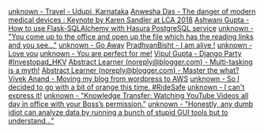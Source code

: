 [unknown - Travel - Udupi, Karnataka](http://www.shakthimaan.com/posts/2018/02/14/udupi/news.html)
[Anwesha Das - The danger of modern medical devices : Keynote by Karen Sandler at LCA 2018](http://anweshadas.in/the-danger-of-modern-medical-devices/)
[Ashwani Gupta - How to use Flask-SQLAlchemy with Hasura PostgreSQL service](https://ashwanigblog.wordpress.com/2018/02/15/how-to-use-flask-sqlalchemy-with-hasura-postgresql-service/)
[unknown - "You come up to the office and open up the file which has the reading links and you see..."](http://kshithijiyer.tumblr.com/post/170893857274)
[unknown - Go Away](http://kshithijiyer.tumblr.com/post/170870268902)
[PradhvanBisht - I am alive !](https://medium.com/@Pradhvan/i-am-alive-40317770655a?source=rss-db9d0854d49e------2)
[unknown - Love you](http://kshithijiyer.tumblr.com/post/170825474670)
[unknown - You are perfect for me!](http://kshithijiyer.tumblr.com/post/170802244419)
[Vipul Gupta - Django Party #Investopad_HKV](https://mixstersite.wordpress.com/2018/02/10/django-party-investopad_hkv_pydladies/)
[Abstract Learner (noreply@blogger.com) - Multi-tasking is a myth!](http://phi2infinity.blogspot.com/2018/02/multi-tasking-is-myth.html)
[Abstract Learner (noreply@blogger.com) - Master the what?](http://phi2infinity.blogspot.com/2018/02/master-what.html)
[Vivek Anand - Moving my blog from wordpress to AWS](https://vivekanandxyz.wordpress.com/2018/02/08/moving-my-blog-from-wordpress-to-aws/)
[unknown - So I decided to go with a bit of orange this time.
#RideSafe](http://kshithijiyer.tumblr.com/post/170646019814)
[unknown - I can't express it!](http://kshithijiyer.tumblr.com/post/170570689862)
[unknown - "Knowledge Transfer:
Watching YouTube Videos all day in office with your Boss’s permission."](http://kshithijiyer.tumblr.com/post/170569766964)
[unknown - "Honestly, any dumb idiot can analyze data by running a bunch of stupid GUI tools but to understand..."](http://kshithijiyer.tumblr.com/post/170568602954)
